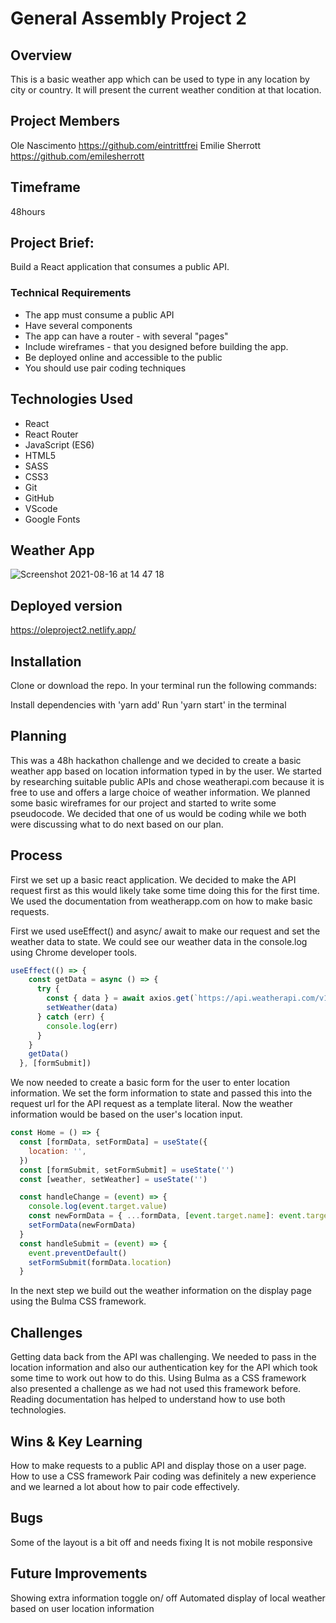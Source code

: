 # General Assembly Project 2

## Overview
This is a basic weather app which can be used to type in any location by city or country. It will present the current weather condition at that location. 

## Project Members
Ole Nascimento https://github.com/eintrittfrei
Emilie Sherrott https://github.com/emilesherrott

## Timeframe
48hours 

## Project Brief:  

Build a React application that consumes a public API.
​
### Technical Requirements
* The app must consume a public API
* Have several components
* The app can have a router - with several "pages"
* Include wireframes - that you designed before building the app.
* Be deployed online and accessible to the public
* You should use pair coding techniques 
​
## Technologies Used

* React
* React Router
* JavaScript (ES6)
* HTML5
* SASS
* CSS3
* Git
* GitHub
* VScode
* Google Fonts

## Weather App

![Screenshot 2021-08-16 at 14 47 18](https://user-images.githubusercontent.com/16645758/129566192-3e04bd2f-2a53-42f5-8747-4bb9bdef3a50.png)


## Deployed version
https://oleproject2.netlify.app/

## Installation
Clone or download the repo. In your terminal run the following commands: 

Install dependencies with 'yarn add' 
Run 'yarn start' in the terminal 

## Planning
This was a 48h hackathon challenge and we decided to create a basic weather app based on location information typed in by the user. We started by researching suitable public APIs and chose weatherapi.com because it is free to use and offers a large choice of weather information. We planned some basic wireframes for our project and started to write some pseudocode. We decided that one of us would be coding while we both were discussing what to do next based on our plan. 

## Process
First we set up a basic react application. We decided to make the API request first as this would likely take some time doing this for the first time. We used the documentation from weatherapp.com on how to make basic requests.  

First we used useEffect() and async/ await to make our request and set the weather data to state. We could see our weather data in the console.log using Chrome developer tools.

```javascript
useEffect(() => {
    const getData = async () => {
      try {
        const { data } = await axios.get(`https://api.weatherapi.com/v1/forecast.json?key=bc3268a2d36f4676922230553211606&q=${formSubmit}&days=1&aqi=yes&alerts=no`)
        setWeather(data)
      } catch (err) {
        console.log(err)
      }
    }
    getData()
  }, [formSubmit])

```

We now needed to create a basic form for the user to enter location information. We set the form information to state and passed this into the request url for the API request as a template literal. Now the weather information would be based on the user's location input. 

```javascript
const Home = () => {
  const [formData, setFormData] = useState({
    location: '',
  })
  const [formSubmit, setFormSubmit] = useState('')
  const [weather, setWeather] = useState('')

  const handleChange = (event) => {
    console.log(event.target.value)
    const newFormData = { ...formData, [event.target.name]: event.target.value }
    setFormData(newFormData)
  }
  const handleSubmit = (event) => {
    event.preventDefault()
    setFormSubmit(formData.location)
  }

```
In the next step we build out the weather information on the display page using the Bulma CSS framework. 
 
## Challenges
Getting data back from the API was challenging. We needed to pass in the location information and also our authentication key for the API which took some time to work out how to do this. 
Using Bulma as a CSS framework also presented a challenge as we had not used this framework before.
Reading documentation has helped to understand how to use both technologies. 

## Wins & Key Learning 
How to make requests to a public API and display those on a user page. 
How to use a CSS framework 
Pair coding was definitely a new experience and we learned a lot about how to pair code effectively. 

## Bugs
Some of the layout is a bit off and needs fixing 
It is not mobile responsive 

## Future Improvements 

Showing extra information toggle on/ off 
Automated display of local weather based on user location information



